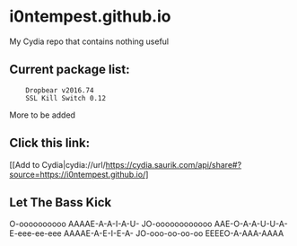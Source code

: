 # i0ntempest.github.io
My Cydia repo that contains nothing useful
## Current package list:
````
    Dropbear v2016.74
    SSL Kill Switch 0.12
````
More to be added
## Click this link:
[[Add to Cydia|cydia://url/https://cydia.saurik.com/api/share#?source=https://i0ntempest.github.io/]
## Let The Bass Kick
O-oooooooooo AAAAE-A-A-I-A-U- JO-oooooooooooo AAE-O-A-A-U-U-A- E-eee-ee-eee AAAAE-A-E-I-E-A- JO-ooo-oo-oo-oo EEEEO-A-AAA-AAAA 
